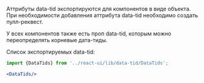 Аттрибуты data-tid экспортируются для компонентов в виде объекта.
При необходимости добавления аттрибута data-tid необходимо создать пулл-реквест.

У всех компонентов также есть проп data-tid, которым можно переопределять корневые дата-тиды.

Список экспортируемых data-tid:

```jsx harmony
import {DataTids} from '../react-ui/lib/data-tid/DataTids';

<DataTids/>
```
